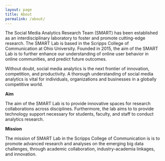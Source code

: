 ```yaml
---
layout: page
title: About
permalink: /about/
---
```



The Social Media Analytics Research Team (SMART) has been established as an interdisciplinary laboratory to foster and promote cutting-edge research. The SMART Lab is based in the Scripps College of Communication at Ohio University. Founded in 2015, the aim of the SMART Lab is to further enhance our understanding of online user behavior in online communities, and predict future outcomes.

Without doubt, social media analytics is the next frontier of innovation, competition, and productivity. A thorough understanding of social media analytics is vital for individuals, organizations and businesses in a globally competitive world.

**Aim**

The aim of the SMART Lab is to provide innovative spaces for research collaborations across disciplines. Furthermore, the lab aims to to provide technology support necessary for students, faculty, and staff to conduct analytics research.

**Mission**

The mission of SMART Lab in the Scripps College of Communication is is to promote advanced research and analyses on the emerging big data challenges, through academic collaboration, industry-academia linkages, and innovation. ​